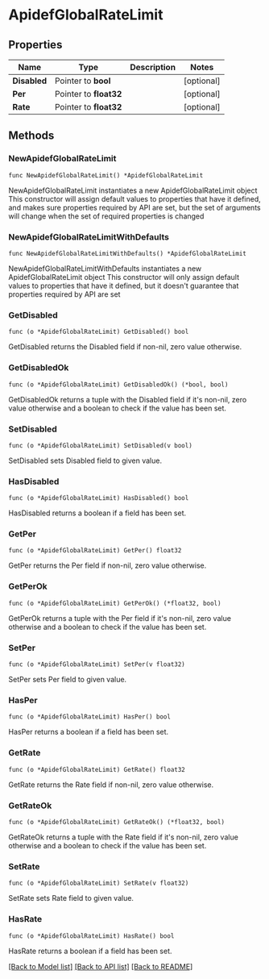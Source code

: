 # ApidefGlobalRateLimit

## Properties

Name | Type | Description | Notes
------------ | ------------- | ------------- | -------------
**Disabled** | Pointer to **bool** |  | [optional] 
**Per** | Pointer to **float32** |  | [optional] 
**Rate** | Pointer to **float32** |  | [optional] 

## Methods

### NewApidefGlobalRateLimit

`func NewApidefGlobalRateLimit() *ApidefGlobalRateLimit`

NewApidefGlobalRateLimit instantiates a new ApidefGlobalRateLimit object
This constructor will assign default values to properties that have it defined,
and makes sure properties required by API are set, but the set of arguments
will change when the set of required properties is changed

### NewApidefGlobalRateLimitWithDefaults

`func NewApidefGlobalRateLimitWithDefaults() *ApidefGlobalRateLimit`

NewApidefGlobalRateLimitWithDefaults instantiates a new ApidefGlobalRateLimit object
This constructor will only assign default values to properties that have it defined,
but it doesn't guarantee that properties required by API are set

### GetDisabled

`func (o *ApidefGlobalRateLimit) GetDisabled() bool`

GetDisabled returns the Disabled field if non-nil, zero value otherwise.

### GetDisabledOk

`func (o *ApidefGlobalRateLimit) GetDisabledOk() (*bool, bool)`

GetDisabledOk returns a tuple with the Disabled field if it's non-nil, zero value otherwise
and a boolean to check if the value has been set.

### SetDisabled

`func (o *ApidefGlobalRateLimit) SetDisabled(v bool)`

SetDisabled sets Disabled field to given value.

### HasDisabled

`func (o *ApidefGlobalRateLimit) HasDisabled() bool`

HasDisabled returns a boolean if a field has been set.

### GetPer

`func (o *ApidefGlobalRateLimit) GetPer() float32`

GetPer returns the Per field if non-nil, zero value otherwise.

### GetPerOk

`func (o *ApidefGlobalRateLimit) GetPerOk() (*float32, bool)`

GetPerOk returns a tuple with the Per field if it's non-nil, zero value otherwise
and a boolean to check if the value has been set.

### SetPer

`func (o *ApidefGlobalRateLimit) SetPer(v float32)`

SetPer sets Per field to given value.

### HasPer

`func (o *ApidefGlobalRateLimit) HasPer() bool`

HasPer returns a boolean if a field has been set.

### GetRate

`func (o *ApidefGlobalRateLimit) GetRate() float32`

GetRate returns the Rate field if non-nil, zero value otherwise.

### GetRateOk

`func (o *ApidefGlobalRateLimit) GetRateOk() (*float32, bool)`

GetRateOk returns a tuple with the Rate field if it's non-nil, zero value otherwise
and a boolean to check if the value has been set.

### SetRate

`func (o *ApidefGlobalRateLimit) SetRate(v float32)`

SetRate sets Rate field to given value.

### HasRate

`func (o *ApidefGlobalRateLimit) HasRate() bool`

HasRate returns a boolean if a field has been set.


[[Back to Model list]](../README.md#documentation-for-models) [[Back to API list]](../README.md#documentation-for-api-endpoints) [[Back to README]](../README.md)


